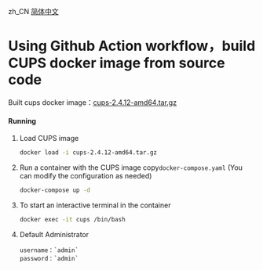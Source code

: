 zh_CN [简体中文](README.md)

# Using Github Action workflow，build CUPS docker image from source code

Built cups docker image：[cups-2.4.12-amd64.tar.gz
](https://github.com/y824165978/DockerAction/releases/tag/CUPS-DOCKER-IMAGE-AMD64)

#### Running
1. Load CUPS image
    ```sh
    docker load -i cups-2.4.12-amd64.tar.gz
    ```

2. Run a container with the CUPS image
copy`docker-compose.yaml` (You can modify the configuration as needed)
    ```sh
    docker-compose up -d
    ```

3. To start an interactive terminal in the container
    ```sh
    docker exec -it cups /bin/bash
    ```

4. Default Administrator
    ```
    username：`admin`
    password：`admin`
    ```
